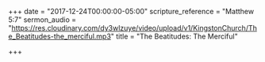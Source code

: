 +++
date = "2017-12-24T00:00:00-05:00"
scripture_reference = "Matthew 5:7"
sermon_audio = "https://res.cloudinary.com/dy3wlzuye/video/upload/v1/KingstonChurch/The_Beatitudes-the_merciful.mp3"
title = "The Beatitudes: The Merciful"

+++
